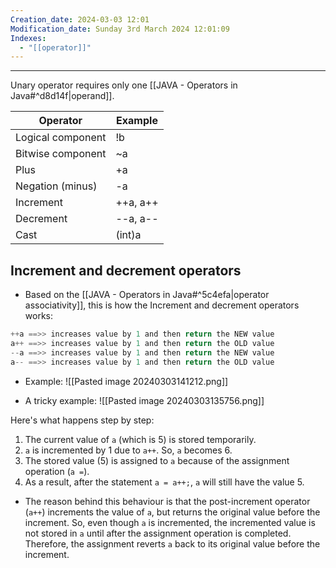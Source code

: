 ```yaml
---
Creation_date: 2024-03-03 12:01
Modification_date: Sunday 3rd March 2024 12:01:09
Indexes:
  - "[[operator]]"
---
```



----

Unary operator requires only one [[JAVA - Operators in Java#^d8d14f|operand]].

| Operator          | Example  |
| ----------------- | -------- |
| Logical component | !b       |
| Bitwise component | ~a       |
| Plus              | +a       |
| Negation (minus)  | -a       |
| Increment         | ++a, a++ |
| Decrement         | --a, a-- |
| Cast              | (int)a   |
## Increment and decrement operators
- Based on the [[JAVA - Operators in Java#^5c4efa|operator associativity]], this is how the Increment and decrement operators works:
```java
++a ==>> increases value by 1 and then return the NEW value
a++ ==>> increases value by 1 and then return the OLD value
--a ==>> increases value by 1 and then return the NEW value
a-- ==>> increases value by 1 and then return the OLD value
```

- Example:
![[Pasted image 20240303141212.png]]

- A tricky example:
![[Pasted image 20240303135756.png]]

Here's what happens step by step:
1. The current value of `a` (which is 5) is stored temporarily.
2. `a` is incremented by 1 due to `a++`. So, `a` becomes 6.
3. The stored value (5) is assigned to `a` because of the assignment operation (`a =`).
4. As a result, after the statement `a = a++;`, `a` will still have the value 5.

- The reason behind this behaviour is that the post-increment operator (`a++`) increments the value of `a`, but returns the original value before the increment. So, even though `a` is incremented, the incremented value is not stored in `a` until after the assignment operation is completed. Therefore, the assignment reverts `a` back to its original value before the increment.